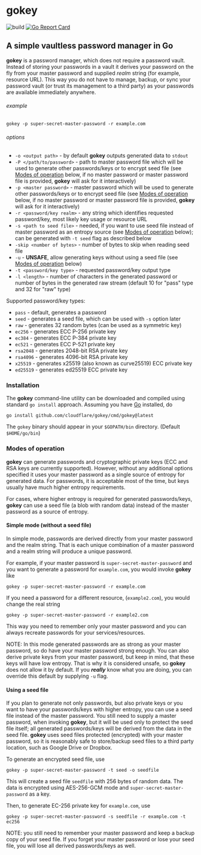 # gokey

![build](https://github.com/cloudflare/gokey/actions/workflows/ci.yml/badge.svg)
[![Go Report Card](https://goreportcard.com/badge/github.com/cloudflare/gokey)](https://goreportcard.com/report/github.com/cloudflare/gokey)

## A simple vaultless password manager in Go

**gokey** is a password manager, which does not require a password vault.
Instead of storing your passwords in a vault it derives your password on the
fly from your master password and supplied _realm_ string (for example,
resource URL). This way you do not have to manage, backup, or sync your password
vault (or trust its management to a third party) as your passwords are
available immediately anywhere.

###### example
```
gokey -p super-secret-master-password -r example.com
```

###### options

  - `-o <output path>` - by default **gokey** outputs generated data to
  `stdout`
  - `-P </path/to/password>` - path to master password file which will be used
  to generate other passwords/keys or to encrypt seed file (see [Modes of
  operation](#modes-of-operation) below, if no master password or master
  password file is provided, **gokey** will ask for it interactively)
  - `-p <master password>` - master password which will be used to generate
  other passwords/keys or to encrypt seed file (see [Modes of
  operation](#modes-of-operation) below, if no master password or master
  password file is provided, **gokey** will ask for it interactively)
  - `-r <password/key realm>` - any string which identifies requested
  password/key, most likely key usage or resource URL
  - `-s <path to seed file>` - needed, if you want to use seed file instead of
  master password as an entropy source (see [Modes of
  operation](#modes-of-operation) below); can be generated with `-t seed` flag
  as described below
  - `-skip <number of bytes>` - number of bytes to skip when reading seed file
  - `-u` - **UNSAFE**, allow generating keys without using a seed file (see
  [Modes of operation](#modes-of-operation) below)
  - `-t <password/key type>` - requested password/key output type
  - `-l <length>` - number of characters in the generated password or number of
  bytes in the generated raw stream (default 10 for "pass" type and 32 for
  "raw" type)

Supported password/key types:
  * `pass` - default, generates a password
  * `seed` - generates a seed file, which can be used with `-s` option later
  * `raw` - generates 32 random bytes (can be used as a symmetric key)
  * `ec256` - generates ECC P-256 private key
  * `ec384` - generates ECC P-384 private key
  * `ec521` - generates ECC P-521 private key
  * `rsa2048` - generates 2048-bit RSA private key
  * `rsa4096` - generates 4096-bit RSA private key
  * `x25519` - generates x25519 (also known as curve25519) ECC private key
  * `ed25519` - generates ed25519 ECC private key

### Installation

The **gokey** command-line utility can be downloaded and compiled using standard
`go install` approach. Assuming you have [Go](https://golang.org/doc/install)
installed, do
```
go install github.com/cloudflare/gokey/cmd/gokey@latest
```
The `gokey` binary should appear in your `$GOPATH/bin` directory. (Default
`$HOME/go/bin`)

### Modes of operation

**gokey** can generate passwords and cryptographic private keys (ECC and RSA
keys are currently supported). However, without any additional options
specified it uses your master password as a single source of entropy for
generated data. For passwords, it is acceptable most of the time, but keys
usually have much higher entropy requirements.

For cases, where higher entropy is required for generated passwords/keys,
**gokey** can use a seed file (a blob with random data) instead of the master
password as a source of entropy.

#### Simple mode (without a seed file)

In simple mode, passwords are derived directly from your master password and the
realm string. That is each unique combination of a master password and a realm
string will produce a unique password.

For example, if your master password is `super-secret-master-password` and you
want to generate a password for `example.com`, you would invoke **gokey** like
```
gokey -p super-secret-master-password -r example.com
```

If you need a password for a different resource, (`example2.com`), you would
change the real string
```
gokey -p super-secret-master-password -r example2.com
```
This way you need to remember only your master password and you can always
recreate passwords for your services/resources.

NOTE: In this mode generated passwords are as strong as your master password,
so do have your master password strong enough. You can also derive private keys
from your master password, but keep in mind, that these keys will have low
entropy. That is why it is considered unsafe, so **gokey** does not allow it by
default. If you **_really_** know what you are doing, you can override this
default by supplying `-u` flag.

#### Using a seed file

If you plan to generate not only passwords, but also private keys or you want
to have your passwords/keys with higher entropy, you can use a seed file
instead of the master password. You still need to supply a master password,
when invoking **gokey**, but it will be used only to protect the seed file
itself; all generated passwords/keys will be derived from the data in the seed
file. **gokey** uses seed files protected (encrypted) with your master
password, so it is reasonably safe to store/backup seed files to a third party
location, such as Google Drive or Dropbox.

To generate an encrypted seed file, use
```
gokey -p super-secret-master-password -t seed -o seedfile
```
This will create a seed file `seedfile` with 256 bytes of random data. The data
is encrypted using AES-256-GCM mode and `super-secret-master-password` as a
key.

Then, to generate EC-256 private key for `example.com`, use
```
gokey -p super-secret-master-password -s seedfile -r example.com -t ec256
```

NOTE: you still need to remember your master password and keep a backup copy of
your seed file. If you forget your master password or lose your seed file, you
will lose all derived passwords/keys as well.

